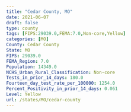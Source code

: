 ```yaml
---
title: "Cedar County, MO"
date: 2021-06-07
draft: false
type: county
tags: [FIPS:29039.0,FEMA:7.0,Non-core,Yellow]
categories: [MO]
County: Cedar County
State: MO
FIPS: 29039.0
FEMA_Region: 7.0
Population: 14349.0
NCHS_Urban_Rural_Classification: Non-core
Tests_in_prior_14_days: 180.0
Fourteen_day_test_rate_per_100000: 1254.0
Percent_Positivity_in_prior_14_days: 0.061
Level: Yellow
url: /states/MO/cedar-county
---
```



